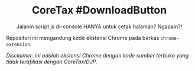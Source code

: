 <p align="center">
    <h1 align="center">CoreTax #DownloadButton</h1>
    <p align="center">Jalanin script js di-console HANYA untuk cetak halaman? Ngapain?!</p>
</p>

Repositori ini mengandung kode ekstensi Chrome pada berkas `chrome-extension`.

*Disclaimer: ini adalah ekstensi Chrome dengan kode sumber terbuka yang tidak terafiliasi dengan CoreTax/DJP.*